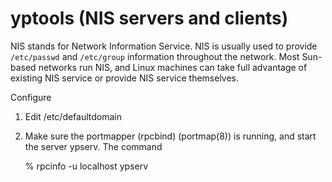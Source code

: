 # yptools (NIS servers and clients)

NIS stands for Network Information Service. NIS is usually used to
provide `/etc/passwd` and `/etc/group` information throughout the network.
Most Sun-based networks run NIS, and Linux machines can take full
advantage of existing NIS service or provide NIS service themselves.

Configure

1. Edit /etc/defaultdomain

1. Make sure the portmapper (rpcbind) (portmap(8)) is running, and start the server ypserv. The command

    % rpcinfo -u localhost ypserv
